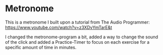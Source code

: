 # Metronome

This is a metronome I built upon a tutorial from The Audio Programmer: https://www.youtube.com/watch?v=z3XDvYmTarE&t

I changed the metronome-program a bit, added a way to change the sound of the click and added a Practice-Timer to focus on each exercise for a specific amount of time in minutes.

